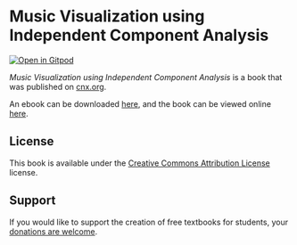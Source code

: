 # Music Visualization using Independent Component Analysis

[![Open in Gitpod](https://gitpod.io/button/open-in-gitpod.svg)](https://gitpod.io/from-referrer/)

_Music Visualization using Independent Component Analysis_ is a book that was published on [cnx.org](https://cnx.org/).

An ebook can be downloaded [here](https://github.com/cnx-user-books/cnxbook-music-visualization-using-independent-component-analysis/releases/latest), and the book can be viewed online [here](https://github.com/cnx-user-books/cnxbook-music-visualization-using-independent-component-analysis/releases/latest).

## License
This book is available under the [Creative Commons Attribution License](./LICENSE) license.

## Support
If you would like to support the creation of free textbooks for students, your [donations are welcome](https://riceconnect.rice.edu/donation/support-openstax-banner).

